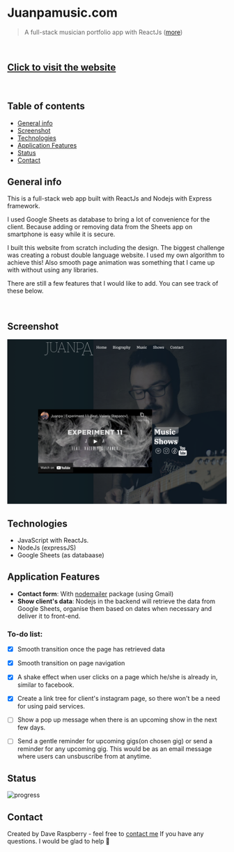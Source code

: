 # Juanpamusic.com
> A full-stack musician portfolio app with ReactJs ([more](#general-info))

&nbsp;

## [Click to visit the website](https://juanpamusic.com)

&nbsp;

## Table of contents

* [General info](#general-info)
* [Screenshot](#screenshot)
* [Technologies](#technologies)
* [Application Features](#application-features)
* [Status](#status)
* [Contact](#contact)

## General info

This is a full-stack web app built with ReactJs and Nodejs with Express framework.

I used Google Sheets as database to bring a lot of convenience for the client. Because adding or removing data from the Sheets app on smartphone is easy while it is secure.

I built this website from scratch including the design. The biggest challenge was creating a robust double language website. I used my own algorithm to achieve this! Also smooth page animation was something that I came up with without using any libraries.

There are still a few features that I would like to add. You can see track of these below.

&nbsp;

## Screenshot 
![Juanpamusic.com screenshot][logo]

## Technologies

* JavaScript with ReactJs.
* NodeJs (expressJS)
* Google Sheets (as databaase)

## Application Features

* __Contact form__: With [nodemailer](https://www.npmjs.com/package/nodemailer) package (using Gmail)
* __Show client's data__: Nodejs in the backend will retrieve the data from Google Sheets, organise them based on dates when necessary and deliver it to front-end.

### To-do list:

- [x] Smooth transition once the page has retrieved data
- [x] Smooth transition on page navigation
- [x] A shake effect when user clicks on a page which he/she is already in, similar to facebook.
- [x] Create a link tree for client's instagram page, so there won't be a need for using paid services.
- [ ] Show a pop up message when there is an upcoming show in the next few days.
- [ ] Send a gentle reminder for upcoming gigs(on chosen gig) or send a reminder for any upcoming gig. This would be as an email message where users can unsbuscribe from at anytime.


## Status

![progress](https://img.shields.io/badge/Finished!-brightgreen 'progress')

## Contact

Created by Dave Raspberry - feel free to [contact me](mailto:starchcode@gmail.com) If you have any questions. I would be glad to help 🥸

[logo]: ./readme/juanpamusic.png "The Ginger Blondie website - screenshot"
